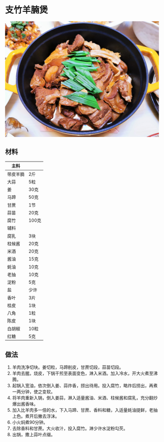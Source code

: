 # 支竹羊腩煲

![](https://github.com/NiborPolaris/Recipes/blob/master/Images/支竹羊腩煲.jpg)

## 材料

| 主料 |   |
| --- | --- |
| 带皮羊腩 | 2斤 |
| 大蒜 | 5粒 |
| 姜 | 30克 |
| 马蹄 | 50克 |
| 甘蔗 | 1节 |
| 蒜苗 | 20克 |
| 腐竹 | 100克 |
| 辅料 |   |
| 腐乳 | 3块 |
| 柱候酱 | 20克 |
| 米酒 | 20克 |
| 酱油 | 15克 |
| 蚝油 | 10克 |
| 老抽 | 10克 |
| 淀粉 | 5克 |
| 盐 | 少许 |
| 香叶 | 3片 |
| 桂皮 | 1块 |
| 八角 | 1粒 |
| 陈皮 | 1块 |
| 白胡椒 | 10粒 |
| 红糖 | 5克 |


## 做法

1. 羊肉洗净切块。姜切粒，马蹄削皮，甘蔗切段，蒜苗切段。
2. 羊肉去腥。烧皮，下锅干煎至表面变色，淋入米酒。加入冷水，开大火煮至沸腾。
2. 起锅入宽油，依次倒入姜、蒜炸香，捞出待用。投入腐竹，略炸后捞出，再煮一两分钟，使之变软。
3. 将羊肉重新入锅，倒入姜蒜，淋入适量酱油、米酒、柱候酱和腐乳，充分翻炒爆出酱香味。
4. 加入比羊肉多一倍的水，下入马蹄、甘蔗、香料和糖，入适量蚝油提鲜，老抽上色。煮开后撇去浮沫。
5. 小火焖煮90分钟。
6. 去除香料和甘蔗。大火收汁，投入腐竹。淋少许水淀粉勾芡。
7. 出锅，撒上蒜叶点缀。
